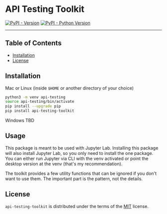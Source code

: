 # API Testing Toolkit

[![PyPI - Version](https://img.shields.io/pypi/v/api-testing-toolkit.svg)](https://pypi.org/project/api-testing-toolkit)
[![PyPI - Python Version](https://img.shields.io/pypi/pyversions/api-testing-toolkit.svg)](https://pypi.org/project/api-testing-toolkit)

-----

## Table of Contents

- [Installation](#installation)
- [License](#license)

## Installation

Mac or Linux (inside `$HOME` or another directory of your choice)
```sh
python3 -m venv api-testing
source api-testing/bin/activate
pip install --upgrade pip
pip install api-testing-toolkit
```

Windows TBD

## Usage

This package is meant to be used with Jupyter Lab. Installing this package will also
install Jupyter Lab, so you only need to install the one package. You can either run
Jupyter via CLI with the venv activated or point the desktop version at the venv
(that's my recommendation).

The toolkit provides a few utility functions that can be ignored if you don't want to
use them. The important part is the pattern, not the details.

## License

`api-testing-toolkit` is distributed under the terms of the [MIT](https://spdx.org/licenses/MIT.html) license.
